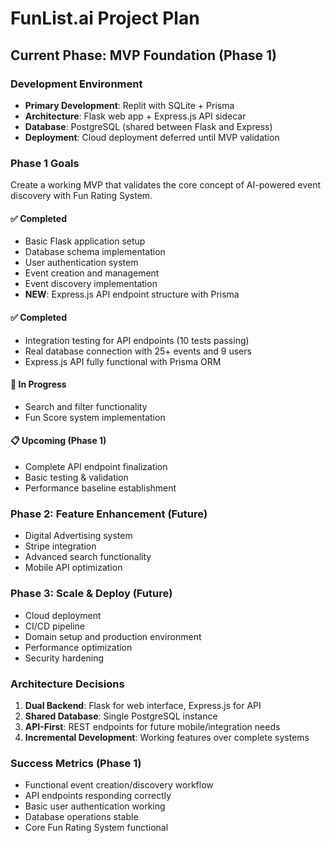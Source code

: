 # FunList.ai Project Plan

## Current Phase: MVP Foundation (Phase 1)

### Development Environment
- **Primary Development**: Replit with SQLite + Prisma
- **Architecture**: Flask web app + Express.js API sidecar
- **Database**: PostgreSQL (shared between Flask and Express)
- **Deployment**: Cloud deployment deferred until MVP validation

### Phase 1 Goals
Create a working MVP that validates the core concept of AI-powered event discovery with Fun Rating System.

#### ✅ Completed
- Basic Flask application setup
- Database schema implementation  
- User authentication system
- Event creation and management
- Event discovery implementation
- **NEW**: Express.js API endpoint structure with Prisma

#### ✅ Completed
- Integration testing for API endpoints (10 tests passing)
- Real database connection with 25+ events and 9 users
- Express.js API fully functional with Prisma ORM

#### 🔄 In Progress
- Search and filter functionality
- Fun Score system implementation

#### 📋 Upcoming (Phase 1)
- Complete API endpoint finalization
- Basic testing & validation
- Performance baseline establishment

### Phase 2: Feature Enhancement (Future)
- Digital Advertising system
- Stripe integration
- Advanced search functionality
- Mobile API optimization

### Phase 3: Scale & Deploy (Future)  
- Cloud deployment
- CI/CD pipeline
- Domain setup and production environment
- Performance optimization
- Security hardening

### Architecture Decisions
1. **Dual Backend**: Flask for web interface, Express.js for API
2. **Shared Database**: Single PostgreSQL instance
3. **API-First**: REST endpoints for future mobile/integration needs
4. **Incremental Development**: Working features over complete systems

### Success Metrics (Phase 1)
- Functional event creation/discovery workflow
- API endpoints responding correctly
- Basic user authentication working
- Database operations stable
- Core Fun Rating System functional